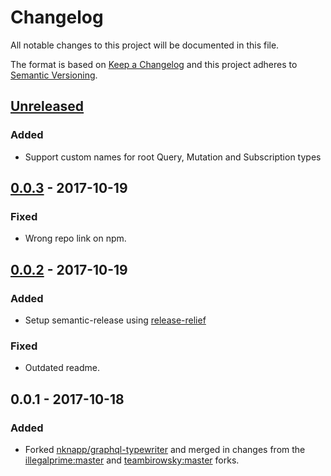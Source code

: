 # Changelog
All notable changes to this project will be documented in this file.

The format is based on [Keep a Changelog](http://keepachangelog.com/en/1.0.0/)
and this project adheres to [Semantic Versioning](http://semver.org/spec/v2.0.0.html).

## [Unreleased]
### Added
- Support custom names for root Query, Mutation and Subscription types

## [0.0.3] - 2017-10-19
### Fixed
- Wrong repo link on npm.

## [0.0.2] - 2017-10-19
### Added
- Setup semantic-release using [release-relief](https://github.com/stipsan/release-relief)
### Fixed
- Outdated readme.

## 0.0.1 - 2017-10-18
### Added
- Forked [nknapp/graphql-typewriter](https://github.com/nknapp/graphql-typewriter) and merged in changes from the [illegalprime:master](https://github.com/illegalprime/graphql-typewriter/tree/master) and [teambirowsky:master](https://github.com/teambirowsky/graphql-typewriter/tree/master) forks.

[Unreleased]: https://github.com/stipsan/graphql-field-resolver-to-typescript/compare/v0.0.3...HEAD
[0.0.3]: https://github.com/stipsan/graphql-field-resolver-to-typescript/compare/v0.0.2...v0.0.3
[0.0.2]: https://github.com/stipsan/graphql-field-resolver-to-typescript/compare/v0.0.1...v0.0.2